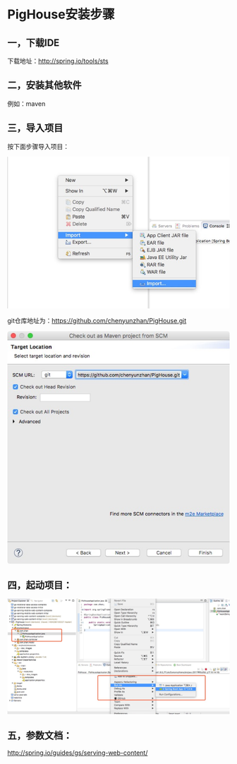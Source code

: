 # PigHouse安装步骤

## 一，下载IDE
下载地址：http://spring.io/tools/sts

## 二，安装其他软件
例如：maven

## 三，导入项目
按下面步骤导入项目：

 <img src="https://raw.githubusercontent.com/chenyunzhan/PigHouse/master/PigHouse/src/main/resources/doc_images/WechatIMG8.jpeg" alt="图片名称"/>
 
git仓库地址为：https://github.com/chenyunzhan/PigHouse.git

 <img src="https://raw.githubusercontent.com/chenyunzhan/PigHouse/master/PigHouse/src/main/resources/doc_images/WechatIMG9.jpeg" alt="图片名称"/>

## 四，起动项目：
  <img src="https://raw.githubusercontent.com/chenyunzhan/PigHouse/master/PigHouse/src/main/resources/doc_images/WechatIMG10.jpeg" alt="图片名称"/>

## 五，参数文档：
http://spring.io/guides/gs/serving-web-content/
